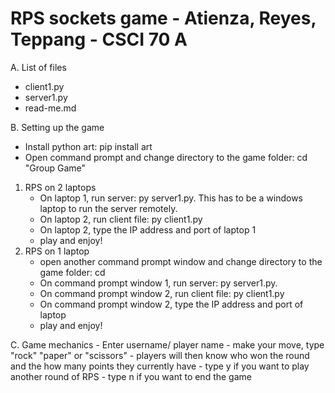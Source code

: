 # RPS sockets game - Atienza, Reyes, Teppang - CSCI 70 A

A. List of files

- client1.py
- server1.py
- read-me.md

B. Setting up the game

- Install python art: pip install art
- Open command prompt and change directory to the game folder: cd "Group Game"

1.  RPS on 2 laptops
    - On laptop 1, run server: py server1.py. This has to be a windows laptop to run the server remotely.
    - On laptop 2, run client file: py client1.py
    - On laptop 2, type the IP address and port of laptop 1
    - play and enjoy!
2.  RPS on 1 laptop
    - open another command prompt window and change directory to the game folder: cd <location of game folder>
    - On command prompt window 1, run server: py server1.py.
    - On command prompt window 2, run client file: py client1.py
    - On command prompt window 2, type the IP address and port of laptop
    - play and enjoy!

C. Game mechanics - Enter username/ player name - make your move, type "rock" "paper" or "scissors" - players will then know who won the round and the how many points they currently have - type y if you want to play another round of RPS - type n if you want to end the game
